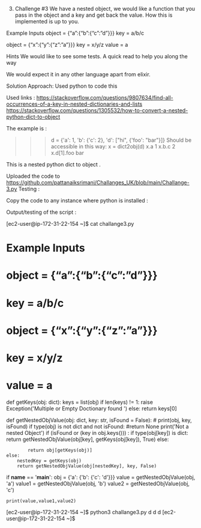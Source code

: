3) Challenge #3
We have a nested object, we would like a function that you pass in the object and a key and get back the value. How this is implemented is up to you.
 
Example Inputs
object = {“a”:{“b”:{“c”:”d”}}}
key = a/b/c
 
object = {“x”:{“y”:{“z”:”a”}}}
key = x/y/z
value = a
 
Hints
We would like to see some tests. A quick read to help you along the way
 
We would expect it in any other language apart from elixir.

						

Solution Approach:
Used python to code this 

Used links : https://stackoverflow.com/questions/9807634/find-all-occurrences-of-a-key-in-nested-dictionaries-and-lists
https://stackoverflow.com/questions/1305532/how-to-convert-a-nested-python-dict-to-object

The example is :

>>> d = {'a': 1, 'b': {'c': 2}, 'd': ["hi", {'foo': "bar"}]}
Should be accessible in this way:
>>> x = dict2obj(d)
>>> x.a
1
>>> x.b.c
2
>>> x.d[1].foo
bar

This is a nested python dict to object .

Uploaded the code to https://github.com/pattanaiksrimani/Challanges_UK/blob/main/Challange-3.py
Testing :

Copy the code to any instance where python is installed :

Output/testing of the script :

[ec2-user@ip-172-31-22-154 ~]$ cat challange3.py
##
# Example Inputs
# object = {“a”:{“b”:{“c”:”d”}}}
# key = a/b/c
##
# object = {“x”:{“y”:{“z”:”a”}}}
# key = x/y/z
# value = a

def getKeys(obj: dict):
    keys = list(obj)
    if len(keys) != 1:
        raise Exception('Multiple or Empty Doctionary found ')
    else:
        return keys[0]


def getNestedObjValue(obj: dict, key: str, isFound = False):
    # print(obj, key, isFound)
    if type(obj) is not dict and not isFound:
        #return None
         print('Not a nested Object')
    if (isFound or (key in obj.keys())) :
        if type(obj[key]) is dict:
            return getNestedObjValue(obj[key], getKeys(obj[key]), True)
        else:

            return obj[getKeys(obj)]
    else:
        nestedKey = getKeys(obj)
        return getNestedObjValue(obj[nestedKey], key, False)

if __name__ == '__main__':
    obj = {'a': {'b': {'c': 'd'}}}
    value = getNestedObjValue(obj, 'a')
    value1 = getNestedObjValue(obj, 'b')
    value2 = getNestedObjValue(obj, 'c')

    print(value,value1,value2)
[ec2-user@ip-172-31-22-154 ~]$ python3 challange3.py
d d d
[ec2-user@ip-172-31-22-154 ~]$
